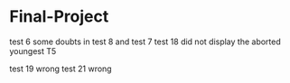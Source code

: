 # Final-Project
test 6
some doubts in test 8 and test 7
test 18 did not display the aborted youngest T5

test 19 wrong
test 21 wrong
